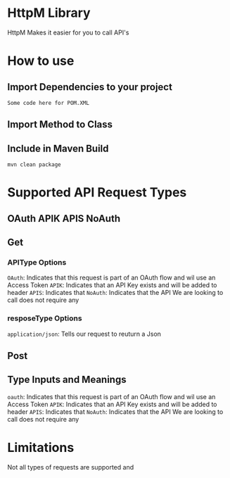 # HttpM Library
HttpM Makes it easier for you to call API's

# How to use
## Import Dependencies to your project
`Some code here for POM.XML`

## Import Method to Class

## Include in Maven Build
`mvn clean package`


# Supported API Request Types
## OAuth APIK APIS NoAuth
## Get
### APIType Options
`OAuth`: Indicates that this request is part of an OAuth flow and wil use an Access Token
`APIK`: Indicates that an API Key exists and will be added to header
`APIS`: Indicates that 
`NoAuth`: Indicates that the API We are looking to call does not require any 
### resposeType Options
`application/json`: Tells our request to reuturn a Json




## Post
## Type Inputs and Meanings
`oauth`: Indicates that this request is part of an OAuth flow and wil use an Access Token
`APIK`: Indicates that an API Key exists and will be added to header
`APIS`: Indicates that 
`NoAuth`: Indicates that the API We are looking to call does not require any 


# Limitations
Not all types of requests are supported and 
